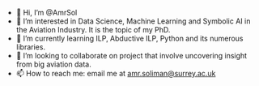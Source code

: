 - 👋 Hi, I’m @AmrSol
- 👀 I’m interested in Data Science, Machine Learning and Symbolic AI in the Aviation Industry. It is the topic of my PhD.
- 🌱 I’m currently learning ILP, Abductive ILP, Python and its numerous libraries.
- 💞️ I’m looking to collaborate on project that involve uncovering insight from big aviation data.
- 📫 How to reach me: email me at amr.soliman@surrey.ac.uk

<!---
AmrSol/AmrSol is a ✨ special ✨ repository because its `README.md` (this file) appears on your GitHub profile.
You can click the Preview link to take a look at your changes.
--->

